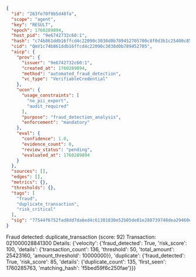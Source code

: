 ```json
{
  "id": "263fe70f9b5d48fa",
  "scope": "agent",
  "key": "RESULT",
  "epoch": 1760289894,
  "host_pid": "9e6742732c60:1",
  "hash": "c74b861ddb16ffcd4c22090c3038d0b789452705700c8f0d3b1c25400c85b787",
  "cid": "QmV1c74b861ddb16ffcd4c22090c3038d0b789452705",
  "aicp": {
    "prov": {
      "issuer": "9e6742732c60:1",
      "created_at": 1760289894,
      "method": "automated_fraud_detection",
      "vc_type": "VerifiableCredential"
    },
    "ucon": {
      "usage_constraints": [
        "no_pii_export",
        "audit_required"
      ],
      "purpose": "fraud_detection_analysis",
      "enforcement": "mandatory"
    },
    "eval": {
      "confidence": 1.0,
      "evidence_count": 0,
      "review_status": "pending",
      "evaluated_at": 1760289894
    }
  },
  "sources": [],
  "edges": [],
  "metrics": {},
  "thresholds": {},
  "tags": [
    "fraud",
    "duplicate_transaction",
    "risk_critical"
  ],
  "sig": "77544f6752fad8dd7da6ed4c61301830e52b05de01e288739748dea29460e86d"
}
```

Fraud detected: duplicate_transaction (score: 92)
Transaction: 021000028841300
Details: {'velocity': {'fraud_detected': True, 'risk_score': 100, 'details': {'transaction_count': 136, 'threshold': 50, 'total_amount': 25423160, 'amount_threshold': 10000000}}, 'duplicate': {'fraud_detected': True, 'risk_score': 85, 'details': {'duplicate_count': 135, 'first_seen': 1760285763, 'matching_hash': 'f5bed59f6c250fae'}}}